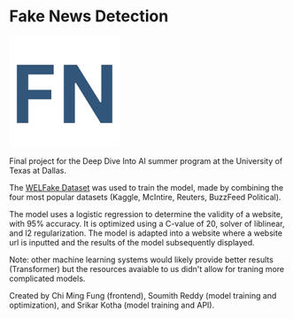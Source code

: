 # Fake News Detection
<img src="static/fake-news-logo" alt="logo" width="200"/>


Final project for the Deep Dive Into AI summer program at the University of Texas at Dallas.

The [WELFake Dataset](https://data.niaid.nih.gov/resources?id=zenodo_4561252) was used to train the model, made by combining the four most popular datasets (Kaggle, McIntire, Reuters, BuzzFeed Political).

The model uses a logistic regression to determine the validity of a website, with 95% accuracy. It is optimized using a C-value of 20, solver of liblinear, and l2 regularization. The model is adapted into a website where a website url is inputted and the results of the model subsequently displayed.

Note: other machine learning systems would likely provide better results (Transformer) but the resources avaiable to us didn't allow for traning more complicated models. 

Created by Chi Ming Fung (frontend), Soumith Reddy (model training and optimization), and Srikar Kotha (model training and API).
